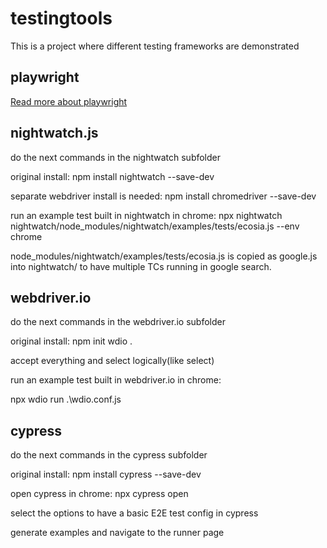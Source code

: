

# testingtools

This is a project where different testing frameworks are demonstrated 

## playwright

[Read more about playwright](./playwright/PLAYWRIGHT.md)


## nightwatch.js

do the next commands in the nightwatch subfolder

original install: npm install nightwatch --save-dev

separate webdriver install is needed: npm install chromedriver --save-dev

run an example test built in nightwatch in chrome: npx nightwatch nightwatch/node_modules/nightwatch/examples/tests/ecosia.js --env chrome

node_modules/nightwatch/examples/tests/ecosia.js is copied as google.js into nightwatch/ to have multiple TCs running in google search.
<br/>

## webdriver.io

do the next commands in the webdriver.io subfolder

original install: npm init wdio .

accept everything and select logically(like select)

run an example test built in webdriver.io in chrome:

npx wdio run .\wdio.conf.js
<br/>

## cypress

do the next commands in the cypress subfolder

original install: npm install cypress --save-dev

open cypress in chrome: npx cypress open

select the options to have a basic E2E test config in cypress

generate examples and navigate to the runner page
<br/>